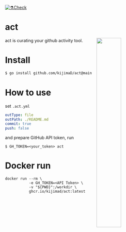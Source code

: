 [![⚗️Check](https://github.com/kijimaD/act/actions/workflows/check.yml/badge.svg)](https://github.com/kijimaD/act/actions/workflows/check.yml)

# act

<img src="https://user-images.githubusercontent.com/11595790/193450591-6b681517-3b5a-4dd4-ac04-5dce9b209882.png" width="40%" align=right>

act is curating your github activity tool.

# Install

```sh
$ go install github.com/kijimaD/act@main
```

# How to use

set `.act.yml`

```yml
outType: file
outPath: ./README.md
commit: true
push: false
```

and prepare GitHub API token, run

```shell
$ GH_TOKEN=<your_token> act
```

# Docker run

```shell
docker run --rm \
           -e GH_TOKEN=<API Token> \
           -v "${PWD}":/workdir \
           ghcr.io/kijimad/act:latest
```
